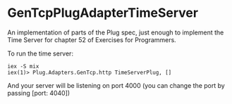 # GenTcpPlugAdapterTimeServer

An implementation of parts of the Plug spec, just enough to implement the Time
Server for chapter 52 of Exercises for Programmers.

To run the time server:

```
iex -S mix
iex(1)> Plug.Adapters.GenTcp.http TimeServerPlug, []
```

And your server will be listening on port 4000 (you can change the port by passing [port: 4040])

